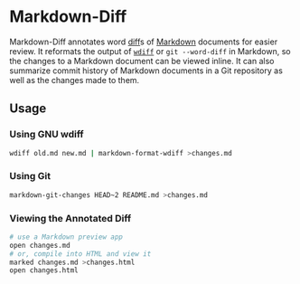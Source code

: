 # Markdown-Diff

Markdown-Diff annotates word [diff][]s of [Markdown][] documents for easier review.
It reformats the output of [`wdiff`][] or `git --word-diff` in Markdown, so the changes to a Markdown document can be viewed inline.
It can also summarize commit history of Markdown documents in a Git repository as well as the changes made to them.

[Markdown]: https://en.wikipedia.org/wiki/Markdown
[diff]: https://en.wikipedia.org/wiki/Diff
[`wdiff`]: http://www.gnu.org/software/wdiff/ 


## Usage

### Using GNU wdiff

```bash
wdiff old.md new.md | markdown-format-wdiff >changes.md
```

### Using Git

```bash
markdown-git-changes HEAD~2 README.md >changes.md
```


### Viewing the Annotated Diff

```bash
# use a Markdown preview app
open changes.md
# or, compile into HTML and view it
marked changes.md >changes.html
open changes.html
```

